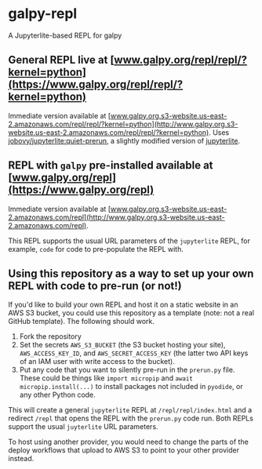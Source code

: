 # galpy-repl
A Jupyterlite-based REPL for galpy

## General REPL live at **[www.galpy.org/repl/repl/?kernel=python](https://www.galpy.org/repl/repl/?kernel=python)** 

Immediate version available at [www.galpy.org.s3-website.us-east-2.amazonaws.com/repl/repl/?kernel=python](http://www.galpy.org.s3-website.us-east-2.amazonaws.com/repl/repl/?kernel=python). Uses [jobovy/jupyterlite:quiet-prerun](https://github.com/jobovy/jupyterlite/tree/quiet-prerun), a slightly modified version of [jupyterlite](https://github.com/jupyterlite/jupyterlite).

## REPL with `galpy` pre-installed available at **[www.galpy.org/repl](https://www.galpy.org/repl)**

Immediate version available at [www.galpy.org.s3-website.us-east-2.amazonaws.com/repl](http://www.galpy.org.s3-website.us-east-2.amazonaws.com/repl).

This REPL supports the usual URL parameters of the `jupyterlite` REPL, for example, `code` for code to pre-populate the REPL with.

## Using this repository as a way to set up your own REPL with code to pre-run (or not!)

If you'd like to build your own REPL and host it on a static website in an AWS S3 bucket, you could use this repository as a template (note: not a real GitHub template). The following should work.
1. Fork the repository
2. Set the secrets `AWS_S3_BUCKET` (the S3 bucket hosting your site), `AWS_ACCESS_KEY_ID`, and `AWS_SECRET_ACCESS_KEY` (the latter two API keys of an IAM user with write access to the bucket).
3. Put any code that you want to silently pre-run in the `prerun.py` file. These could be things like `import micropip` and `await micropip.install(...)` to install packages not included in `pyodide`, or any other Python code.

This will create a general `jupyterlite` REPL at `/repl/repl/index.html` and a redirect `/repl` that opens the REPL with the `prerun.py` code run. Both REPLs support the usual `juyterlite` URL parameters.

To host using another provider, you would need to change the parts of the deploy workflows that upload to AWS S3 to point to your other provider instead.

